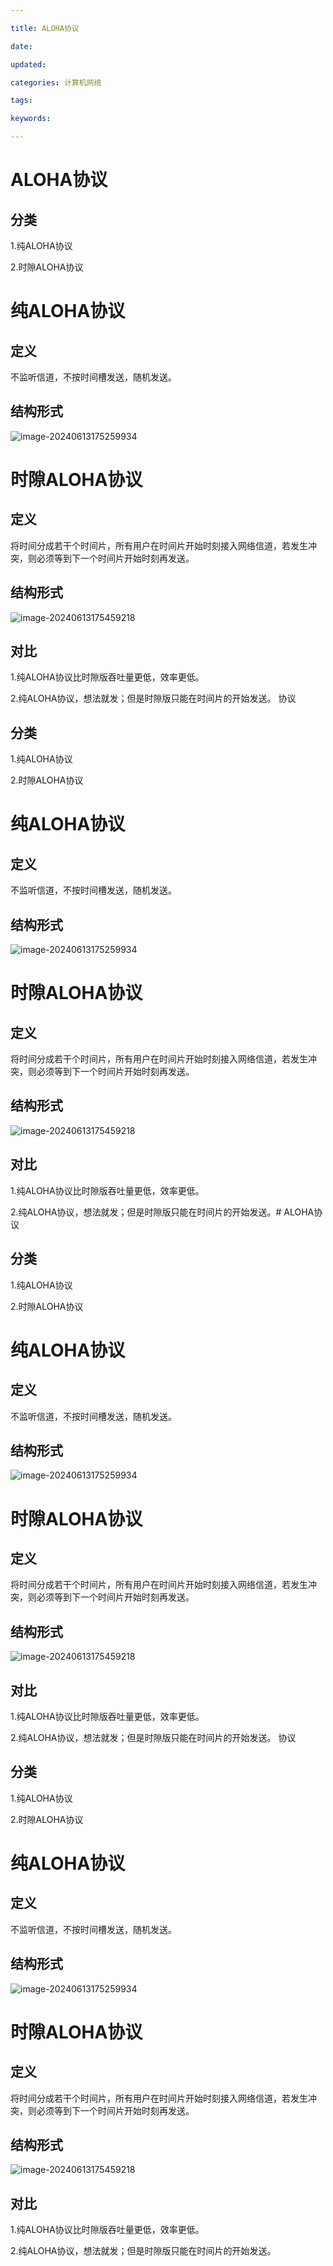 ```yaml
---

title: ALOHA协议

date: 

updated: 

categories: 计算机网络

tags: 

keywords: 

---
```

# ALOHA协议

## 分类

1.纯ALOHA协议

2.时隙ALOHA协议



# 纯ALOHA协议

## 定义

不监听信道，不按时间槽发送，随机发送。

## 结构形式

![image-20240613175259934](../TyporaImage/image-20240613175259934.png)

# 时隙ALOHA协议

## 定义

将时间分成若干个时间片，所有用户在时间片开始时刻接入网络信道，若发生冲突，则必须等到下一个时间片开始时刻再发送。

## 结构形式

![image-20240613175459218](../TyporaImage/image-20240613175459218.png)





## 对比

1.纯ALOHA协议比时隙版吞吐量更低，效率更低。

2.纯ALOHA协议，想法就发；但是时隙版只能在时间片的开始发送。
协议

## 分类

1.纯ALOHA协议

2.时隙ALOHA协议



# 纯ALOHA协议

## 定义

不监听信道，不按时间槽发送，随机发送。

## 结构形式

![image-20240613175259934](../TyporaImage/image-20240613175259934.png)

# 时隙ALOHA协议

## 定义

将时间分成若干个时间片，所有用户在时间片开始时刻接入网络信道，若发生冲突，则必须等到下一个时间片开始时刻再发送。

## 结构形式

![image-20240613175459218](../TyporaImage/image-20240613175459218.png)





## 对比

1.纯ALOHA协议比时隙版吞吐量更低，效率更低。

2.纯ALOHA协议，想法就发；但是时隙版只能在时间片的开始发送。# ALOHA协议

## 分类

1.纯ALOHA协议

2.时隙ALOHA协议



# 纯ALOHA协议

## 定义

不监听信道，不按时间槽发送，随机发送。

## 结构形式

![image-20240613175259934](../TyporaImage/image-20240613175259934.png)

# 时隙ALOHA协议

## 定义

将时间分成若干个时间片，所有用户在时间片开始时刻接入网络信道，若发生冲突，则必须等到下一个时间片开始时刻再发送。

## 结构形式

![image-20240613175459218](../TyporaImage/image-20240613175459218.png)





## 对比

1.纯ALOHA协议比时隙版吞吐量更低，效率更低。

2.纯ALOHA协议，想法就发；但是时隙版只能在时间片的开始发送。
协议

## 分类

1.纯ALOHA协议

2.时隙ALOHA协议



# 纯ALOHA协议

## 定义

不监听信道，不按时间槽发送，随机发送。

## 结构形式

![image-20240613175259934](../TyporaImage/image-20240613175259934.png)

# 时隙ALOHA协议

## 定义

将时间分成若干个时间片，所有用户在时间片开始时刻接入网络信道，若发生冲突，则必须等到下一个时间片开始时刻再发送。

## 结构形式

![image-20240613175459218](../TyporaImage/image-20240613175459218.png)





## 对比

1.纯ALOHA协议比时隙版吞吐量更低，效率更低。

2.纯ALOHA协议，想法就发；但是时隙版只能在时间片的开始发送。